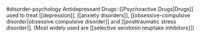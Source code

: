#disorder-psychology 
Antidepressant Drugs::[[Psychoactive Drugs|Drugs]] used to treat [[depression]], [[anxiety disorders]], [[obsessive-compulsive disorder|obsessive compulsive disorder]] and [[posttraumatic stress disorder]]. (Most widely used are [[selective serotonin reuptake inhibitors]])